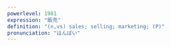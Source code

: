 ```yaml
---
powerlevel: 1981
expression: "販売"
definition: "(n,vs) sales; selling; marketing; (P)"
pronunciation: "はんばい"
---
```


